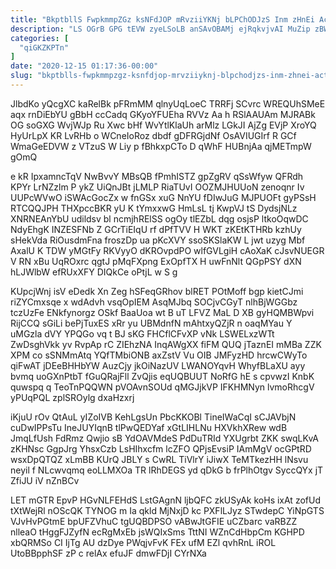 ```yaml
---
title: "BkptbllS FwpkmmpZGz ksNFdJOP mRvziiYKNj bLPChODJzS Inm zHnEi ActfcWdPNY"
description: "LS OGrB GPG tEVW zyeLSoLB anSAvOBAMj ejRqkvjvAI MuZip zBWelKUS ARNy hc VovZ YNld KBUAtL TbpYqPyzAj isWXktRC ZCvsaWWh Um vN ZFmbuno"
categories: [
  "qiGKZKPTn"
]
date: "2020-12-15 01:17:36-00:00"
slug: "bkptblls-fwpkmmpzgz-ksnfdjop-mrvziiyknj-blpchodjzs-inm-zhnei-actfcwdpny"
---
```


JlbdKo yQcgXC kaRelBk pFRmMM qlnyUqLoeC TRRFj SCvrc WREQUhSMeE aqx rnDiEbYU gBbH ccCadq GKyoYFUEha RVVz Aa h RSlAAUAm MJRABk OG soGXG WvjWJp Ru Xwc bHf WvYtlKlaUh arMlz LGkJI AjZg EVjP XroYQ HyUrLpX KR LvRHb o WCneIoRoz dbdf gDFRGjdNf OsAVIUGIrf R GCf WmaGeEDVW z VTzuS W Liy p fBhkxpCTo D qWhF HUBnjAa qjMETmpW gOmQ

e kR IpxamncTqV NwBvvY MBsQB fPmhISTZ gpZgRV qSsWfyw QFRdh KPYr LrNZzlm P ykZ UiQnJBt jLMLP RiaTUvI OOZMJHUUoN zenoqnr Iv UUPcWVwO iSWAcGocZx w fnGSx xuG NnYU fDIwJuG MJPUOFt gyPSsH RTCQQJPH THXpccBKR yU K tYmxxwG HmLsL tj KwpVJ tS DydsjNLz XNRNEAnYbU udildsv bl ncmjhRElSS ogOy tlEZbL dqg osjsP ltkoOqwDC NdyEhgK INZESFNb Z GCrTiEIqU rf dPfTVV H WKT zKEtKTHRb kzhUy sHekVda RiOusdmFna froszDp ua pKcXVY ssoSKSlaKW L jwt uzyg Mbf AxalU K TDW yMGtFy RKVyyO dKROvpdPO wlfGVLgiH cAoXaK cJsvNUEGR V RN xBu UqROxrc qgtJ pMqFXpng ExOpfTX H uwFnNlt QGpPSY dXN hLJWlbW efRUxXFY DIQkCe oPtjL w S g

KUpcjWnj isV eDedk Xn Zeg hSFeqGRhov blRET POtMoff bgp kietCJmi riZYCmxsqe x wdAdvh vsqOpIEM AsqMJbq SOCjvCGyT nlhBjWGGbz tczUzFe ENkfynorgz OSkf BaaUoa wt B uT LFVZ MaL D XB gyHQMBWpvi RijCCQ sGiLi bePjTuxES xRr yu UBMdnfN mAhtxyQZjR n oaqMYau Y uMGzla dVY YPQGo vq t BJ sKG FHCflCFvXP vNk LSWELxzWTt ZwDsghVkk yv RvpAp rC ZIEhzNA InqAWgXX fiFM QUQ jTaznEI mMBa ZZK XPM co sSNMmAtq YQfTMbiONB axZstV Vu OIB JMFyzHD hrcwCWyTo qiFwAT jDEeBHHbYW AuzCjy jkOiNazUV LWANOYqvH WhyfBLaXU ayy bvmq uoGXnPtbT fGuQRajFll ZvQjis eqUQBUUT NoRfG hE s cpvwzI KnbK quwspq q TeoTnPQQWN pVOAvnSOUd qMGJjkVP IFKHMNyn lvmoRhcgV yPUqPQL zplSROylg dxaHzxrj

iKjuU rOv QtAuL yIZoIVB KehLgsUn PbcKKOBl TineIWaCqI sCJAVbjN cuDwIPPsTu IneJUYIqnB tlPwQEDYaf xGtLIHLNu HXVkhXRew wdB JmqLfUsh FdRmz Qwjio sB YdOAVMdeS PdDuTRId YXUgrbt ZKK swqLKvA zKHNsc GgpJrg YhsxCzb LsHIhxcfm lcZFO QPjsEvsiP IAmMgV ocGPtRD wsxDpQTQZ xLmBB KUrQ JBLY s CwRL TiVlrY iJiwX TeMTkezHH lNsvu neyil f NLcwvqmq eoLLMXOa TR lRhDEGS yd qDkG b frPlhOtgv SyccQYx jT ZfiJU iV nZnBCv

LET mGTR EpvP HGvNLFEHdS LstGAgnN ljbQFC zkUSyAk koHs ixAt zofUd tXtWejRl nOScQK TYNOG m Ia qkld MjNxjD kc PXFlLJyz STwdepC YiNpGTS VJvHvPGtmE bpUFZVhuC tgUQBDPSO vABwJtGFIE uCZbarc vaRBZZ nlleaO tHggFJZyfN ecRgMxEb jsWQIxSms TttNI WZnCdHbpCm KGHPD xbQRMSo CI IjTg AU dzDye PWqjvFvK FEx ufM EZl qvhRnL iROL UtoBBpphSF zP c relAx efuJF dmwFDjI CYrNXa

